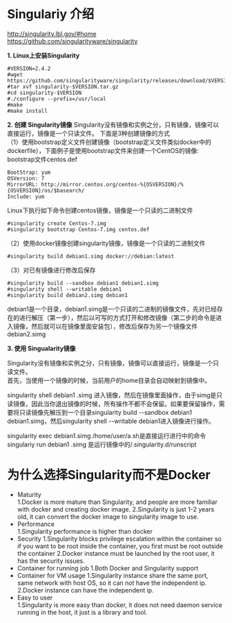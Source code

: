 # Singulariy 介绍
http://singularity.lbl.gov/#home  
https://github.com/singularityware/singularity  

**1. Linux上安装Singularity**  
```
#VERSION=2.4.2
#wget https://github.com/singularityware/singularity/releases/download/$VERSION/singularity-$VERSION.tar.gz
#tar xvf singularity-$VERSION.tar.gz
#cd singularity-$VERSION
#./configure --prefix=/usr/local
#make
#make install
```

**2. 创建 Singularity镜像**
Singularity没有镜像和实例之分，只有镜像，镜像可以直接运行，镜像是一个只读文件。 下面是3种创建镜像的方式    
（1）使用bootstrap定义文件创建镜像（bootstrap定义文件类似docker中的dockerfile），下面例子是使用bootstrap文件来创建一个CentOS的镜像:   
bootstrap文件centos.def
```
BootStrap: yum
OSVersion: 7
MirrorURL: http://mirror.centos.org/centos-%{OSVERSION}/%{OSVERSION}/os/$basearch/
Include: yum
```
Linux下执行如下命令创建centos镜像，镜像是一个只读的二进制文件
```
#singularity create Centos-7.img
#singularity bootstrap Centos-7.img centos.def
```
（2）使用docker镜像创建singularity镜像，镜像是一个只读的二进制文件

```
#singularity build debian1.simg docker://debian:latest
```
（3）对已有镜像进行修改后保存
```
#singularity build --sandbox debian1 debian1.simg
#singularity shell --writable debian1
#singularity build debian2.simg debian1
```
debian1是一个目录，debian1.simg是一个只读的二进制的镜像文件，先对已经存在的进行解压（第一步），然后以可写的方式打开和修改镜像（第二步的命令是进入镜像，然后就可以在镜像里面安装包），修改后保存为另一个镜像文件debian2.simg   

**3. 使用 Singualarity镜像**

Singularity没有镜像和实例之分，只有镜像，镜像可以直接运行，镜像是一个只读文件。   
首先，当使用一个镜像的时候，当前用户的home目录会自动映射到镜像中。    

singularity shell debian1 .simg 进入镜像，然后在镜像里面操作，由于simg是只读镜像，因此当你退出镜像的时候，所有操作不都不会保留。如果要保留操作，需要将只读镜像先解压到一个目录singularity build --sandbox debian1 debian1.simg，然后singularity shell --writable debian1进入镜像进行操作。    

singularity exec debian1.simg /home/user/a.sh是直接运行进行中的命令    
singulariy run debian1 .simg 是运行镜像中的/.singularity.d/runscript    
    

# 为什么选择Singularity而不是Docker
- Maturity	
1.Docker is more mature than Singularity, and people are more familiar with docker and creating docker image.
2.Singularity is just 1-2 years old,  it can convert the docker image to singularity image to use.
- Performance	
1.Singularity performance is higher than docker
- Security
1.Singularity blocks privilege escalation within the container so if you want to be root inside the container, you first must be root outside the container
2.Docker instance must be launched by the root user, it has the security issues.
- Container for running job	
1.Both Docker and Singularity  support
- Container for VM usage
1.Singularity instance share the same port, same network with host OS, so it can not have the independent ip.   
2.Docker instance can have the independent ip.   
- Easy to user	
1.Singularity is more easy than docker, it does not need daemon service running in the host, it just is a library and tool.

 
